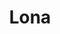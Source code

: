 ---
title: Lona
intro: Tools for building design systems and using them to generate cross-platform code, Sketch files, and other artifacts.
linkurl: https://github.com/airbnb/Lona
tags:
- Design-to-code
- React
logo: "lona.png"
---